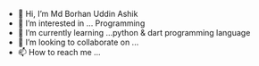 - 👋 Hi, I’m Md Borhan Uddin Ashik 
- 👀 I’m interested in ... Programming
- 🌱 I’m currently learning ...python & dart programming language
- 💞️ I’m looking to collaborate on ...
- 📫 How to reach me ...

<!---
burhan128454/burhan128454 is a ✨ special ✨ repository because its `README.md` (this file) appears on your GitHub profile.
You can click the Preview link to take a look at your changes.
--->
